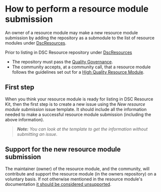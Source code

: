 # How to perform a resource module submission

An owner of a resource module may make a new resource module submission by adding
the repository as a submodule to the list of resource modules under
[DscResources](https://github.com/PowerShell/DscResources/tree/master/DscResources).

Prior to listing in DSC Resource repository under [DscResources](https://github.com/PowerShell/DscResources/tree/master/DscResources)

- The repository must pass the
  [Quality Governance](https://github.com/PowerShell/DscResources/blob/master/Naming.md#quality-governance).
- The community accepts, at a community call, that a resource module follows the
  guidelines set out for a
  [High Quality Resource Module](https://github.com/PowerShell/DscResources/blob/master/Naming.md#high-quality-resource-module).

## First step

When you think your resource module is ready for listing in DSC Resource Kit,
then the first step is to create a new issue using the *New resource module submission*
issue template. It should include all the information needed to make a successful
resource module submission (including the above information).

>***Note:** You can look at the template to get the information without submitting
an issue.*

## Support for the new resource module submission

The maintainer (owner) of the resource module, and the community, will contribute
and support the resource module (in the owners repository) on a voluntary
basis. If not otherwise mentioned in the resource module's documentation
[it should be considered unsupported](https://github.com/PowerShell/DscResources/blob/master/Supportability.md#who-provides-support-for-the-technologies-managed-by-dsc).
